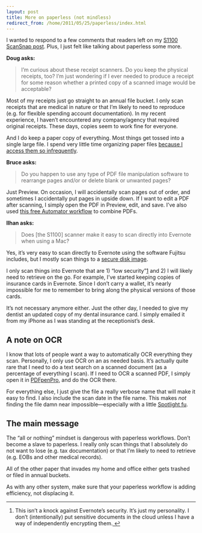 ```yaml
---
layout: post
title: More on paperless (not mindless)
redirect_from: /home/2011/05/25/paperless/index.html
---
```

<p>I wanted to respond to a few comments that readers left on my <a href="http://www.practicallyefficient.com/2011/05/23/s1100/">S1100 ScanSnap post</a>. Plus, I just felt like talking about paperless some more.</p>
<p><strong>Doug asks:</strong></p>
<blockquote>
<p>I’m curious about these receipt scanners. Do you keep the physical receipts, too? I’m just wondering if I ever needed to produce a receipt for some reason whether a printed copy of a scanned image would be acceptable?</p>
</blockquote>
<p>Most of my receipts just go straight to an annual file bucket. I only scan receipts that are medical in nature or that I’m likely to need to reproduce (e.g. for flexible spending account documentation).  In my recent experience, I haven’t encountered any company/agency that required original receipts. These days, copies seem to work fine for everyone.</p>
<p>And I do keep a paper copy of everything. Most things get tossed into a single large file. I spend very little time organizing paper files <a href="http://www.practicallyefficient.com/2011/03/07/kitchen-island-zero/">because I access them so infrequently</a>.</p>
<p><strong>Bruce asks:</strong></p>
<blockquote>
<p>Do you happen to use any type of PDF file manipulation software to rearrange pages and/or or delete blank or unwanted pages?</p>
</blockquote>
<p>Just Preview.  On occasion, I will accidentally scan pages out of order, and sometimes I accidentally put pages in upside down.  If I want to edit a PDF after scanning, I simply open the PDF in Preview, edit, and save. I’ve also used <a href="http://www.apple.com/downloads/macosx/automator/combinepdfs.html">this free Automator workflow</a> to combine PDFs.</p>
<p><strong>Ilhan asks:</strong></p>
<blockquote>
<p>Does [the S1100] scanner make it easy to scan directly into Evernote when using a Mac?</p>
</blockquote>
<p>Yes, it’s very easy to scan directly to Evernote using the software Fujitsu includes, but I mostly scan things to a <a href="http://www.practicallyefficient.com/2010/07/28/create-a-file-vault-on-your-mac-with-secure-disk-images/">secure disk image</a>.</p>
<p>I only scan things into Evernote that are 1) “low security”<a id="fnref:f1" class="footnote" title="see footnote" href="#fn:f1">1</a> and 2) I will likely need to retrieve on the go.  For example, I’ve started keeping copies of insurance cards in Evernote. Since I don’t carry a wallet, it’s nearly impossible for me to remember to bring along the physical versions of those cards.</p>
<p>It’s not necessary anymore either. Just the other day, I needed to give my dentist an updated copy of my dental insurance card. I simply emailed it from my iPhone as I was standing at the receptionist’s desk.</p>
<h2 id="anoteonocr">A note on OCR</h2>
<p>I know that lots of people want a way to automatically OCR everything they scan.  Personally, I only use OCR on an as needed basis.  It’s actually quite rare that I need to do a text search on a scanned document (as a percentage of everything I scan).  If I need to OCR a scanned PDF, I simply open it in <a href="http://smilesoftware.com/PDFpenPro/">PDFpenPro</a>, and do the OCR there.</p>
<p>For everything else, I just give the file a really verbose name that will make it easy to find.  I also include the scan date in the file name. This makes <em>not</em> finding the file damn near impossible—especially with a little <a href="http://www.practicallyefficient.com/2011/03/28/spotlight/">Spotlight fu</a>.</p>
<h2 id="themainmessage">The main message</h2>
<p>The “all or nothing” mindset is dangerous with paperless workflows. Don’t become a slave to paperless.  I really only scan things that I absolutely do not want to lose (e.g. tax documentation) or that I’m likely to need to retrieve (e.g. EOBs and other medical records).</p>
<p>All of the other paper that invades my home and office either gets trashed or filed in annual buckets.</p>
<p>As with any other system, make sure that your paperless workflow is adding efficiency, not displacing it.</p>
<div class="footnotes">
<hr />
<ol>
<li id="fn:f1">
<p>This isn’t a knock against Evernote’s security. It’s just my personality. I don’t (intentionally) put sensitive documents in the cloud unless I have a way of independently encrypting them.<a class="reversefootnote" title="return to article" href="#fnref:f1"> ↩</a></p>
</li>
</ol>
</div>
